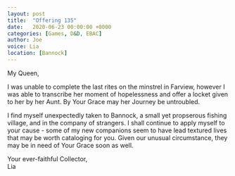 ```yaml
---
layout: post
title:  "Offering 135"
date:   2020-06-23 00:00:00 +0000
categories: [Games, D&D, EBAC]
author: Joe
voice: Lia
location: [Bannock]
---
```

My Queen,

I was unable to complete the last rites on the minstrel in Farview, however I was able to transcribe her moment of hopelessness and offer a locket given to her by her Aunt. By Your Grace may her Journey be untroubled.

I find myself unexpectedly taken to Bannock, a small yet propserous fishing village, and in the company of strangers.<!-- more --> I shall continue to apply myself to your cause - some of my new companions seem to have lead textured lives that may be worth cataloging for you. Given our unusual circumstance, they may be in need of Your Grace soon as well.

Your ever-faithful Collector,  
Lia
